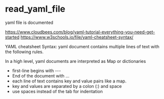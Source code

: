 # read_yaml_file
yaml file is documented

https://www.cloudbees.com/blog/yaml-tutorial-everything-you-need-get-started
https://www.w3schools.io/file/yaml-cheatsheet-syntax/

YAML cheatsheet Syntax:
yaml document contains multiple lines of text with the following rules.

In a high level, yaml documents are interpreted as Map or dictionaries
- first-line begins with ---
- End of the document with ...
- each line of text contains key and value pairs like a map.
- key and values are separated by a colon (:) and space
- use spaces instead of the tab for indentation
